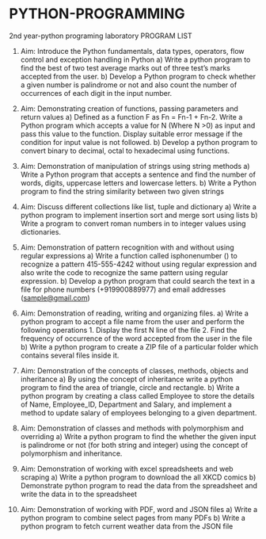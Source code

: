 # PYTHON-PROGRAMMING
2nd year-python programing laboratory
PROGRAM LIST 

1. Aim: Introduce the Python fundamentals, data types, operators, flow control and exception handling in Python 
a) Write a python program to find the best of two test average marks out of three test’s marks accepted from the user. 
b) Develop a Python program to check whether a given number is palindrome or not and also count the number of occurrences of each digit in the input number. 

2. Aim: Demonstrating creation of functions, passing parameters and return values 
a) Defined as a function F as Fn = Fn-1 + Fn-2. Write a Python program which accepts a value for N
 (Where N >0) as input and pass this value to the function. Display suitable error message if the condition for input value is not followed. 
b) Develop a python program to convert binary to decimal, octal to hexadecimal using functions. 

3. Aim: Demonstration of manipulation of strings using string methods 
a) Write a Python program that accepts a sentence and find the number of words, digits, uppercase letters and lowercase letters. 
b) Write a Python program to find the string similarity between two given strings 

4. Aim: Discuss different collections like list, tuple and dictionary 
a) Write a python program to implement insertion sort and merge sort using lists 
b) Write a program to convert roman numbers in to integer values using dictionaries. 

5. Aim: Demonstration of pattern recognition with and without using regular expressions 
a) Write a function called isphonenumber () to recognize a pattern 415-555-4242 without using regular expression and also write the code to recognize the same pattern using regular expression. 
b) Develop a python program that could search the text in a file for phone numbers (+919900889977) and email addresses (sample@gmail.com) 

6. Aim: Demonstration of reading, writing and organizing files. 
a) Write a python program to accept a file name from the user and perform the following operations 1. Display the first N line of the file 2. Find the frequency of occurrence of the word accepted from the user in the file 
b) Write a python program to create a ZIP file of a particular folder which contains several files inside it. 

7. Aim: Demonstration of the concepts of classes, methods, objects and inheritance 
a) By using the concept of inheritance write a python program to find the area of triangle, circle and rectangle. 
b) Write a python program by creating a class called Employee to store the details of Name, Employee_ID, Department and Salary, and implement a method to update salary of employees belonging to a given department. 

8. Aim: Demonstration of classes and methods with polymorphism and overriding 
a) Write a python program to find the whether the given input is palindrome or not (for both string and integer) using the concept of polymorphism and inheritance. 

9. Aim: Demonstration of working with excel spreadsheets and web scraping 
a) Write a python program to download the all XKCD comics 
b) Demonstrate python program to read the data from the spreadsheet and write the data in to the spreadsheet 

10. Aim: Demonstration of working with PDF, word and JSON files 
a) Write a python program to combine select pages from many PDFs 
b) Write a python program to fetch current weather data from the JSON file
